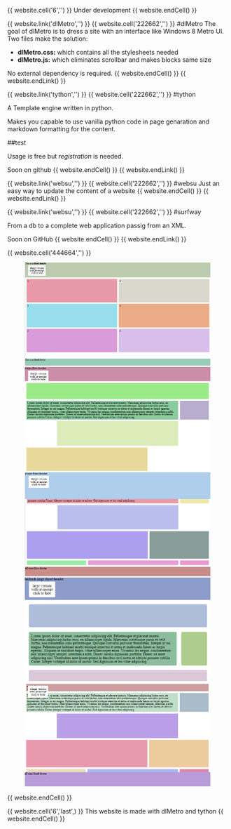{{ website.cell('6','') }}
Under development
{{ website.endCell() }}

{{ website.link('dlMetro','') }}
{{ website.cell('222662','') }}
#dlMetro
The goal of dlMetro is to dress a site with an interface like Windows 8 Metro UI.
Two files make the solution:

- **dlMetro.css:** which contains all the stylesheets needed
- **dlMetro.js:** which eliminates scrollbar and makes blocks same size

No external dependency is required.
{{ website.endCell() }}
{{ website.endLink() }}

{{ website.link('tython','') }}
{{ website.cell('222662','') }}
#tython

A Template engine written in python.

Makes you capable to use vanilla python code in page genaration and markdown formatting for the content.

##test

Usage is free but *registration* is needed.
                
Soon on github
{{ website.endCell() }}
{{ website.endLink() }}

{{ website.link('websu','') }}
{{ website.cell('222662','') }}
#websu
Just an easy way to update the content of a website
{{ website.endCell() }}
{{ website.endLink() }}


{{ website.link('websu','') }}
{{ website.cell('222662','') }}
#surfway

From a db to a complete web application passig from an XML.

Soon on GitHub
{{ website.endCell() }}
{{ website.endLink() }}

{{ website.cell('444664','') }}

<div class="slider5">
<figure>
<a href="test1"><img src="img/00_readme.png" alt data-caption="dlMetro readme"></a>
<a href="test2"><img src="img/01_basic.png" alt data-caption="dlMetro basic" ></a>
<a href="test3"><img src="img/02_fixed_flow_header.png" alt data-caption="dlMetro flow header"></a>
<a href="test4"><img src="img/03_custom_cell.png" alt data-caption="dlMetro custom cell"></a>
<a href="test5"><img src="img/04_fixed_footer.png" alt data-caption="dlMetro footer"></a>
</figure>
</div>

{{ website.endCell() }}

{{ website.cell('6','last',) }}
This website is made with dlMetro and tython
{{ website.endCell() }}
